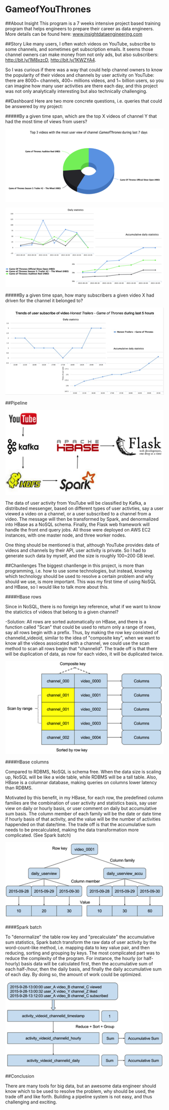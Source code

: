 # GameofYouThrones

##About Insight
This program is a 7 weeks intensive project based training program that helps engineers to prepare their career as data engineers. More details can be found here: www.insightdataengineering.com

##Story
Like many users, I often watch videos on YouTube, subscribe to some channels, and sometimes get subscription emails. It seems those channel owners can make money from not only ads, but also subscribers: http://bit.ly/1M8xzcD, http://bit.ly/1KWZYA4.

So I was curious if there was a way that could help channel owners to know the popularity of their videos and channels by user activity on YouTube: there are 8000~ channels, 400~ millions videos, and 1~ billion users, so you can imagine how many user activities are there each day, and this project was not only analytically interesting but also technically challenging.

##Dashboard
Here are two more concrete questions, i.e. queries that could be answered by my project:

#####By a given time span, which are the top X videos of channel Y that had the most time of views from users?

![Query](image/query1-1.jpg)

![Query](image/query1-2.jpg)

#####By a given time span, how many subscribers a given video X had driven for the channel it belonged to?

![Query](image/query2-1.jpg)


##Pipeline

![Pipeline](image/pipeline.jpg)

The data of user activity from YouTube will be classified by Kafka, a distributed messenger, based on different types of user activties, say a user viewed a video on a channel, or a user subscribed to a channel from a video. The message will then be transformed by Spark, and denormalized into HBase as a NoSQL schema. Finally, the Flask web framework will handle the front end query jobs. All those were deployed on AWS EC2 instances, with one master node, and three worker nodes.

One thing should be mentioned is that, although YouTube provides data of videos and channels by their API, user activity is private. So I had to generate such data by myself, and the size is roughly 100~200 GB level.

##Chanllenges
The biggest chanllenge in this project, is more than programming, i.e. how to use some technologies, but instead, knowing which technology should be used to resolve a certain problem and why should we use, is more important. This was my first time of using NoSQL and HBase, so I would like to talk more about this.

####HBase rows

Since in NoSQL, there is no foreign key reference, what if we want to know the statictics of videos that belong to a given channel? 

-Solution: All rows are sorted automatically on HBase, and there is a function called "Scan" that could be used to return only a range of rows, say all rows begin with a prefix. Thus, by making the row key consisted of channelid_videoid, similar to the idea of "composite key", when we want to know all the videos assoicated with a channel, we could use the scan method to scan all rows begin that "channelid". The trade off is that there will be duplication of data, as now for each video, it will be duplicated twice.

![Query](image/hbase-rows.jpg)

####HBase columns

Compared to RDBMS, NoSQL is schema free. When the data size is scaling up, NoSQL will be like a wide table, while RDBMS will be a tall table. Also, HBase is a columnar database, making queries on columns lower latency than RDBMS.

Motivated by this benefit, in my HBase, for each row, the predefined column families are the combination of user activity and statistics basis, say user view on daily or hourly basis, or user comment on daily but accumulative sum basis. The column member of each family will be the date or date time if hourly basis of that activity, and the value will be the number of activities happended on that date/time. The trade off is that the accumulative sum needs to be precalculated, making the data transformation more complicated. (See Spark batch)

![Query](image/hbase-columns.jpg)

####Spark batch

To "denormalize" the table row key and "precalculate" the accumulative sum statistics, Spark batch transform the raw data of user activity by the word-count-like method, i.e. mapping data to key value pair, and then reducing, sorting and grouping by keys. The most complicated part was to reduce the complexity of the program. For instance, the hourly (or half-hourly) basis data will be calculated first, then the accumulative sum of each half-/hour, then the daily basis, and finally the daily accumulative sum of each day. By doing so, the amount of work could be optimized.
 
![Query](image/spark-batch.jpg)

##Conclusion

There are many tools for big data, but an awesome data engineer should know which to be used to resolve the problem, why should be used, the trade off and like forth. Building a pipeline system is not easy, and thus challenging and exciting.
